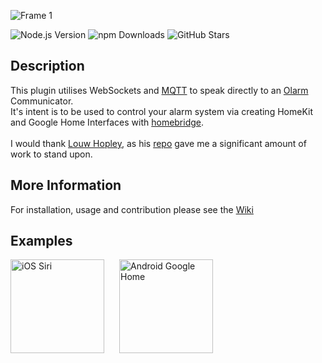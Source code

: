 ![Frame 1](https://github.com/user-attachments/assets/ef78a6a9-4f36-47f1-aefb-f158000a25fb)

![Node.js Version](https://img.shields.io/badge/node-%3E%3D14.18.1-blue?logo=node.js&logoColor=white)
![npm Downloads](https://img.shields.io/npm/dm/homebridge-ws-olarm-plugin?color=orange&logo=npm&logoColor=white)
![GitHub Stars](https://img.shields.io/github/stars/imprisonedmind/homebridge-ws-olarm-plugin?color=green&logo=github&logoColor=white)

## Description

This plugin utilises WebSockets and [MQTT](https://github.com/mqttjs) to speak
directly to an [Olarm](https://olarm.co) Communicator.
<br>
It's intent is to be used to control your alarm system via creating HomeKit and Google
Home Interfaces with
[homebridge](https://github.com/homebridge/homebridge).
<br><br>
I would thank [Louw Hopley](https://github.com/LouwHopley), as his
[repo](https://github.com/LouwHopley/homebridge-olarm-plugin)
gave me a significant amount of work to stand upon.


## More Information

For installation, usage and contribution please see the
[Wiki](https://github.com/imprisonedmind/homebridge-ws-olarm-plugin/wiki)


## Examples

<div style="display: flex; gap: 24px;">
  <a href="https://i.imgur.com/7hk5Rwl.mp4">
    <img src="https://i.imgur.com/stV4py9.png" alt="iOS Siri" style="width: 150px;">
  </a>
  <a href="https://i.imgur.com/0vRBzBx.mp4">
    <img src="https://i.imgur.com/cldf2hk.png" alt="Android Google Home" style="width: 150px;">
  </a>
</div>

